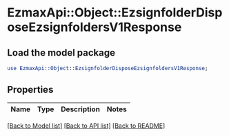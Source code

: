 # EzmaxApi::Object::EzsignfolderDisposeEzsignfoldersV1Response

## Load the model package
```perl
use EzmaxApi::Object::EzsignfolderDisposeEzsignfoldersV1Response;
```

## Properties
Name | Type | Description | Notes
------------ | ------------- | ------------- | -------------

[[Back to Model list]](../README.md#documentation-for-models) [[Back to API list]](../README.md#documentation-for-api-endpoints) [[Back to README]](../README.md)


